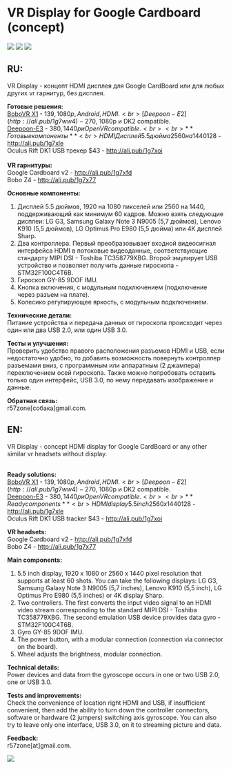 # VR Display for Google Cardboard (concept)
[![](https://github.com/r57zone/VR-Display/blob/master/2.png)](https://github.com/r57zone/VR-Display/blob/master/2.png)
[![](https://github.com/r57zone/VR-Display/blob/master/1.png)](https://github.com/r57zone/VR-Display/blob/master/1.png)
[![](https://github.com/r57zone/VR-Display/blob/master/3.png)](https://github.com/r57zone/VR-Display/blob/master/3.png)
<h2>RU:</h2>

VR Display - концепт HDMI дисплея для Google CardBoard или для любых других vr гарнитур, без дисплея.<br>

**Готовые решения:**<br>
[BoboVR X1](http://ali.pub/1g7wh5) - 139$, 1080p, Android, HDMI.<br>
[Deepoon-E2](http://ali.pub/1g7ww4) - 270$, 1080p и DK2 compatible.<br>
[Deepoon-E3](http://ali.pub/1kvkde) - 380$, 1440p и OpenVR compatible.<br><br>
**Готовые компоненты**<br>
HDMI Дисплей 5.5 дюйма 2560 на 1440 128$ - http://ali.pub/1g7xle<br>
Oculus Rift DK1 USB трекер $43 - http://ali.pub/1g7xoi<br><br>
**VR гарнитуры:**<br>
Google Cardboard v2 - http://ali.pub/1g7xfd<br>
Bobo Z4 - http://ali.pub/1g7x77<br>

**Основные компоненты:**
1. Дисплей 5.5 дюймов, 1920 на 1080 пикселей или 2560 на 1440, поддерживающий как минимум 60 кадров. Можно взять следующие дисплеи: LG G3, Samsung Galaxy Note 3 N9005 (5,7 дюймов), Lenovo K910 (5,5 дюймов), LG Optimus Pro E980 (5,5 дюйма) или 4K дисплей Sharp.<br> 
2. Два контроллера. Первый преобразовывает входной видеосигнал интерфейса HDMI в потоковые видеоданные, соответствующие стандарту MIPI DSI - Toshiba TC358779XBG. Второй эмулирует USB устройство и позволяет получить данные гироскопа - STM32F100C4T6B.<br> 
3. Гироскоп GY-85 9DOF IMU.<br> 
4. Кнопка включения, с модульным подключением (подключение через разъем на плате).<br> 
5. Колесико регулирующее яркость, с модульным подключением.<br> 

**Технические детали:**<br>
Питание устройства и передача данных от гироскопа происходит через один или два USB 2.0, или один USB 3.0.<br>

**Тесты и улучшения:**<br>
Проверить удобство правого расположения разъемов HDMI и USB, если недостаточно удобно, то добавить возможность повернуть контроллер разъемами вниз, 
с программным или аппаратным (2 джампера) переключением осей гироскопа. Также можно попробовать оставить только один интерфейс, USB 3.0, по нему передавать изображение и данные.<br>

**Обратная связь:**<br>
r57zone[собака]gmail.com.<br>


<h2>EN:</h2>
VR Display - concept HDMI display for Google CardBoard or any other similar vr headsets without display.<br><br>

**Ready solutions:**<br>
[BoboVR X1](http://ali.pub/1g7wh5) - 139$, 1080p, Android, HDMI.<br>
[Deepoon-E2](http://ali.pub/1g7ww4) - 270$, 1080p и DK2 compatible.<br>
[Deepoon-E3](http://ali.pub/1kvkde) - 380$, 1440p и OpenVR compatible.<br><br>
**Ready components**<br>
HDMI display 5.5 inch 2560 x 1440 128$ - http://ali.pub/1g7xle<br>
Oculus Rift DK1 USB tracker $43 - http://ali.pub/1g7xoi<br>

**VR headsets:**<br>
Google Cardboard v2 - http://ali.pub/1g7xfd<br>
Bobo Z4 - http://ali.pub/1g7x77<br>

**Main components:**
1. 5.5 inch display, 1920 x 1080 or 2560 x 1440 pixel resolution that supports at least 60 shots. You can take the following displays: LG G3, Samsung Galaxy Note 3 N9005 (5,7 inches), Lenovo K910 (5,5 inch), LG Optimus Pro E980 (5,5 inches) or 4K display Sharp.<br>
2. Two controllers. The first converts the input video signal to an HDMI video stream corresponding to the standard MIPI DSI - Toshiba TC358779XBG. The second emulation USB device provides data gyro - STM32F100C4T6B.<br> 
3. Gyro GY-85 9DOF IMU.<br>
4. The power button, with a modular connection (connection via connector on the board).<br>
5. Wheel adjusts the brightness, modular connection.<br>

**Technical details:**<br>
Power devices and data from the gyroscope occurs in one or two USB 2.0, one or USB 3.0.<br>

**Tests and improvements:**<br>
Check the convenience of location right HDMI and USB, if insufficient convenient, then add the ability to turn down the controller connectors,
software or hardware (2 jumpers) switching axis gyroscope. You can also try to leave only one interface, USB 3.0, on it to streaming picture and data.<br>

**Feedback:**<br>
r57zone[at]gmail.com.<br>

![](https://raw.githubusercontent.com/r57zone/VR-Display/master/VRDisplay.png)